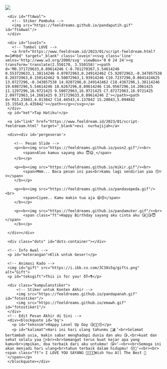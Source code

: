 <!DOCTYPE html>
<html>
<meta charset='UTF-8'/>
<meta content='width=device-width, initial-scale=1, user-scalable=1, minimum-scale=1, maximum-scale=5' name='viewport'/>
<meta content='IE=edge' http-equiv='X-UA-Compatible'/>
  
<script src="https://cdn.jsdelivr.net/npm/sweetalert2@11.0.19/dist/sweetalert2.all.min.js"></script>
<script src="https://unpkg.com/typeit@8.7.0/dist/index.umd.js"></script>
<link rel="stylesheet" href="https://htmlku.com/hbday/style.css">

<head>
<title>Script HTML buat Kamu</title>
<meta name="description" content="HTML Feeldream Repl Co">
<!-- 
  Made with love by Rayys!
  
     Blog: feeldream.id
     Instagram: @rayyarrr
     TikTok: @feelthisray
     
  Thanks to all <3
-->
</head>
<body>
	
   <!-- Ganti Audio di sini -->
   <audio src="shttps://feeldreams.github.io/audio/foreveryoung.mp3" id="linkmp3" class="sembunyi"></audio>
   
   <div id="bodyblur">
     <!-- Wallpaper / Background --><img src="https://blogger.googleusercontent.com/img/b/R29vZ2xl/AVvXsEgqXv2EQDTVN5n1sPeLNM_oDCYKyH6DJYMIYQw2CzaglU8zop8JA_whG3J9Qt5PnQB0mBHW2zAb030AIeUN7ReeCk3iiW1rXwT9oSQXTHx0S7N1BNX_VC1s9eD6IoAGXKXe2Qnkrp52D5H6eyqww_Kr7hLbEnoFPdGBEWstHq2JTZoTJt3dyfOoroKZLC5F/s1138/hbd.jpg" id="wallpaper"/>
   </div>
   
   <div id='Content'>

     <div id="ftAwal">
       <!-- Stiker Pembuka -->
       <img src="https://feeldreams.github.io/pandaputih.gif" id="ftoAwal"/>
     </div>

     <div id="loveIn">
       <!-- Tombol LOVE -->
       <a href="https://www.feeldream.id/2023/01/script-feeldream.html?m=1#hbd" target="_blank" class='lovein'><svg class='line' xmlns='http://www.w3.org/2000/svg' viewBox='0 0 24 24'><g transform='translate(2.550170, 3.550158)'><path d='M0.371729633,8.89614246 C-0.701270367,5.54614246 0.553729633,1.38114246 4.07072963,0.249142462 C5.92072963,-0.347857538 8.20372963,0.150142462 9.50072963,1.93914246 C10.7237296,0.0841424625 13.0727296,-0.343857538 14.9207296,0.249142462 C18.4367296,1.38114246 19.6987296,5.54614246 18.6267296,8.89614246 C16.9567296,14.2061425 11.1297296,16.9721425 9.50072963,16.9721425 C7.87272963,16.9721425 2.09772963,14.2681425 0.371729633,8.89614246 Z'></path><path d='M13.23843,4.013842 C14.44543,4.137842 15.20043,5.094842 15.15543,6.435842'></path></g></svg></a>
     </div>
     <p id="ket">Tap Hatiku!</p>
     
     <a id="link" href="https://www.feeldream.id/2023/01/script-feeldream.html" target="_blank">evi  nurhajijah</a>
     
     <div><div id='pergeseran'>
     	
		<!-- Pesan Slide -->
		<p><b><img src="https://feeldreams.github.io/pusn2.gif"/><br>
			<span>Aloo kamuu sayang aku 😇😋¸</span>
		</b></p>
		
		<p><b><img src="https://feeldreams.github.io/mikir.gif"/><br>
			<span>Mmm... Baca pesan ini pas<br>kamu lagi sendirian yaa 😚☺☺</span>
		</b></p>
		
		<p><b><img src="https://feeldreams.github.io/pandasepeda.gif"/><br>
			<span>Ciyee.. Kamu makin tua aja 😆😍</span>
		</b></p>
		
		<p><b><img src="https://feeldreams.github.io/pandamuter.gif"/><br>
			<span class="ft">Happy Birthday sayang aku cinta aku 😘🥰😘😇</span>
		</b></p>

     </div></div>
     
     <div class="dots" id="dots-container"></div>
     
     <!-- Info Awal -->
     <p id="keterangan">Klik untuk Geser!</p>
     
     <!-- Animasi Kado -->
     <img id="gift" src="https://i.ibb.co.com/3C38s5q/gifts.png" alt="Gift">
     <p id="teksgift">This is for you! ðŸ«¶</p>
     
     <div class="kumpulanstiker">
         <!-- Stiker untuk Konten Akhir -->
         <img src="https://feeldreams.github.io/pandapanah.gif" id="fotostiker"/>
         <img src="https://feeldreams.github.io/emawh.gif" id="fotostiker1"/>
     </div>
     <!-- Edit Pesan Akhir di Sini -->
     <div><blockquote id='bq'>
       <p id="teksnim">Happy Level Up Day 😘🥳🥳😚</p>
       <p id="kalimat">Hari ini hari ulang tahunmu 🥰🫂’<br>Selamat bertambah usia, makin sabar menghadapi dunia dan aku 😘,<br>kuat dan sehat selalu yaa 🥰<br><br>Semangat terus buat kejar apa yang kamu<br>impikan, doa terbaik dari aku untukmu! 😘☺’—<br><br>Semoga ini akan menjadi hari ulang<br>tahun terbaik dalam hidupmu! 😚🩷’«<br><br><span class="ft"> I LOVE YOU SAYANG 🩷🩷🩵😘Wish You All The Best 🩵¨</span></p>
     </blockquote></div>
     
   </div>

<script src="https://htmlku.com/hbday/script.js"></script>
</body>
</html>

